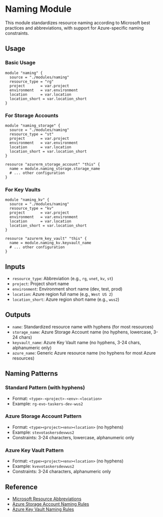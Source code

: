 # Naming Module

This module standardizes resource naming according to Microsoft best practices and abbreviations, with support for Azure-specific naming constraints.

## Usage

### Basic Usage
```hcl
module "naming" {
  source = "./modules/naming"
  resource_type = "rg"
  project       = var.project
  environment   = var.environment
  location      = var.location
  location_short = var.location_short
}
```

### For Storage Accounts
```hcl
module "naming_storage" {
  source = "./modules/naming"
  resource_type = "st"
  project       = var.project
  environment   = var.environment
  location      = var.location
  location_short = var.location_short
}

resource "azurerm_storage_account" "this" {
  name = module.naming_storage.storage_name
  # ... other configuration
}
```

### For Key Vaults
```hcl
module "naming_kv" {
  source = "./modules/naming"
  resource_type = "kv"
  project       = var.project
  environment   = var.environment
  location      = var.location
  location_short = var.location_short
}

resource "azurerm_key_vault" "this" {
  name = module.naming_kv.keyvault_name
  # ... other configuration
}
```

## Inputs
- `resource_type`: Abbreviation (e.g., `rg`, `vnet`, `kv`, `st`)
- `project`: Project short name
- `environment`: Environment short name (dev, test, prod)
- `location`: Azure region full name (e.g., `West US 2`)
- `location_short`: Azure region short name (e.g., `wus2`)

## Outputs
- `name`: Standardized resource name with hyphens (for most resources)
- `storage_name`: Azure Storage Account name (no hyphens, lowercase, 3-24 chars)
- `keyvault_name`: Azure Key Vault name (no hyphens, 3-24 chars, alphanumeric only)
- `azure_name`: Generic Azure resource name (no hyphens for most Azure resources)

## Naming Patterns

### Standard Pattern (with hyphens)
- Format: `<type>-<project>-<env>-<location>`
- Example: `rg-evo-taskers-dev-wus2`

### Azure Storage Account Pattern
- Format: `<type><project><env><location>` (no hyphens)
- Example: `stevotaskersdevwus2`
- Constraints: 3-24 characters, lowercase, alphanumeric only

### Azure Key Vault Pattern
- Format: `<type><project><env><location>` (no hyphens)
- Example: `kvevotaskersdevwus2`
- Constraints: 3-24 characters, alphanumeric only

## Reference
- [Microsoft Resource Abbreviations](https://learn.microsoft.com/en-us/azure/cloud-adoption-framework/ready/azure-best-practices/resource-abbreviations)
- [Azure Storage Account Naming Rules](https://docs.microsoft.com/en-us/azure/storage/common/storage-account-overview#storage-account-name)
- [Azure Key Vault Naming Rules](https://docs.microsoft.com/en-us/azure/key-vault/general/about-keys-secrets-certificates#vault-name-and-object-name)
